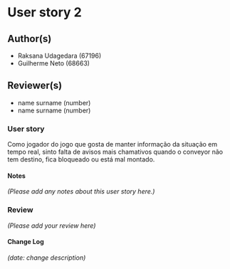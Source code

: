 # User story 2

## Author(s)

- Raksana Udagedara (67196)
- Guilherme Neto (68663)

## Reviewer(s)

- name surname (number)
- name surname (number)

### User story

Como jogador do jogo que gosta de manter informação da situação em tempo real, sinto falta de avisos mais chamativos quando o conveyor não tem destino, fica bloqueado ou está mal montado.

#### Notes

*(Please add any notes about this user story here.)*

### Review
*(Please add your review here)*

#### Change Log

*(date: change description)*
